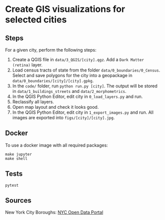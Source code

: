 # Create GIS visualizations for selected cities

## Steps

For a given city, perform the following steps:

1. Create a QGIS file in `data/3_QGIS/[city].qgz`. Add a `Dark Matter (retina)` layer.
2. Load census tracts of state from the folder `data/0_boundaries/0_Census`. Select and save polygons for the city into a geopackage in `data/0_boundaries/[city]/[city].gpkg`.
3. In the `code/` folder, run `python run.py [city]`. The output will be stored in `data/1_buildings_streets` and `data/2_morphometrics`.
4. In the QGIS Python Editor, edit city in `0_load_layers.py` and run.
5. Reclassify all layers.
6. Open map layout and check it looks good.
7. In the QGIS Python Editor, edit city in `1_export_images.py` and run. All images are exported into `figs/[city]/[city].jpg`.

## Docker

To use a docker image with all required packages:
```
make jupyter
make shell
```

## Tests

```
pytest
```

## Sources

New York City Boroughs: [NYC Open Data Portal](https://data.cityofnewyork.us/City-Government/Borough-Boundaries/tqmj-j8zm)
